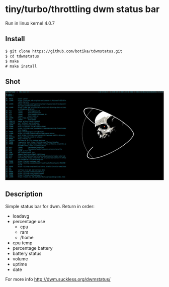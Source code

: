 # tiny/turbo/throttling dwm status bar 

Run in linux kernel 4.0.7

## Install
```
$ git clone https://github.com/botika/tdwmstatus.git
$ cd tdwmstatus
$ make 
# make install
```
## Shot
![Shot](shot.png)

## Description
Simple status bar for dwm. 
Return in order:
- loadavg
- percentage use 
  - cpu 
  - ram 
  - /home
- cpu temp
- percentage battery 
- battery status 
- volume
- uptime 
- date

For more info http://dwm.suckless.org/dwmstatus/
